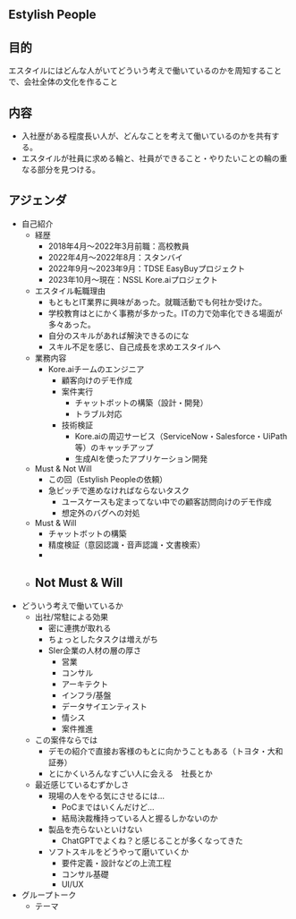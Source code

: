 ## Estylish People

## 目的
エスタイルにはどんな人がいてどういう考えで働いているのかを周知することで、会社全体の文化を作ること

## 内容
- 入社歴がある程度長い人が、どんなことを考えて働いているのかを共有する。
- エスタイルが社員に求める輪と、社員ができること・やりたいことの輪の重なる部分を見つける。

## アジェンダ
- 自己紹介
  - 経歴
    - 2018年4月〜2022年3月前職：高校教員
    - 2022年4月〜2022年8月：スタンバイ
    - 2022年9月〜2023年9月：TDSE EasyBuyプロジェクト
    - 2023年10月〜現在：NSSL Kore.aiプロジェクト
  - エスタイル転職理由
    - もともとIT業界に興味があった。就職活動でも何社か受けた。
    - 学校教育はとにかく事務が多かった。ITの力で効率化できる場面が多々あった。
    - 自分のスキルがあれば解決できるのにな
    - スキル不足を感じ、自己成長を求めエスタイルへ
  - 業務内容
    - Kore.aiチームのエンジニア
      - 顧客向けのデモ作成
      - 案件実行
        - チャットボットの構築（設計・開発）
        - トラブル対応
      - 技術検証
        - Kore.aiの周辺サービス（ServiceNow・Salesforce・UiPath等）のキャッチアップ
        - 生成AIを使ったアプリケーション開発
  - Must & Not Will
    - この回（Estylish Peopleの依頼）
    - 急ピッチで進めなければならないタスク
      - ユースケースも定まってない中での顧客訪問向けのデモ作成
      - 想定外のバグへの対処
  - Must & Will
    - チャットボットの構築
    - 精度検証（意図認識・音声認識・文書検索）
    - 
  - Not Must & Will
    - 
- どういう考えで働いているか
  - 出社/常駐による効果
    - 密に連携が取れる
    - ちょっとしたタスクは増えがち
    - SIer企業の人材の層の厚さ
      - 営業
      - コンサル
      - アーキテクト
      - インフラ/基盤
      - データサイエンティスト
      - 情シス
      - 案件推進
  - この案件ならでは
    - デモの紹介で直接お客様のもとに向かうこともある（トヨタ・大和証券）
    - とにかくいろんなすごい人に会える　社長とか
  - 最近感じているむずかしさ
    - 現場の人をやる気にさせるには…
      - PoCまではいくんだけど…
      - 結局決裁権持っている人と握るしかないのか
    - 製品を売らないといけない
      - ChatGPTでよくね？と感じることが多くなってきた
    - ソフトスキルをどうやって磨いていくか
      - 要件定義・設計などの上流工程
      - コンサル基礎
      - UI/UX
- グループトーク
  - テーマ